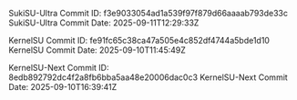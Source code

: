 SukiSU-Ultra Commit ID: f3e9033054ad1a539f97f879d66aaaab793de33c
SukiSU-Ultra Commit Date: 2025-09-11T12:29:33Z

KernelSU Commit ID: fe91fc65c38ca47a505e4c852df4744a5bde1d10
KernelSU Commit Date: 2025-09-10T11:45:49Z

KernelSU-Next Commit ID: 8edb892792dc4f2a8fb6bba5aa48e20006dac0c3
KernelSU-Next Commit Date: 2025-09-10T16:39:41Z

